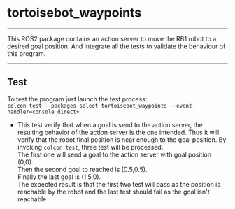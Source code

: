 # tortoisebot_waypoints
---

This ROS2 package contains an action server to move the RB1 robot to a desired goal position.
And integrate all the tests to validate the behaviour of this program.

---

## Test

To test the program just launch the test process:   
`colcon test --packages-select tortoisebot_waypoints --event-handler=console_direct+`  

 * This test verify that when a goal is send to the action server,
the resulting behavior of the action server is the one intended.
Thus it will verify that the robot final position is near enough to the goal position. 
By invoking `colcon test`, three test will be processed.    
The first one will send a goal to the action server with goal position (0,0).   
Then the second goal to reached is (0.5,0.5).   
Finally the last goal is (1.5,0).   
The expected result is that the first two test will pass as the position is reachable by the robot
and the last test should fail as the goal isn't reachable